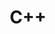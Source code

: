---
title: C++
desc: null
_links:
  schools:
    - href: /schools/uco/
  self:
    href: /languages/cpp/
_embedded:
  schools:
    - title: University of Central Oklahoma
      desc: >-
        The University of Central Oklahoma (UCO) is a public university in
        Edmond, Oklahoma founded in 1890.
      role: Student
      begin_year: 1994
      end_year: 1998
      _links:
        languages:
          - href: /languages/fortran/
          - href: /languages/pascal/
          - href: /languages/c/
          - href: /languages/cpp/
          - href: /languages/vb/
        self:
          href: /schools/uco/
---